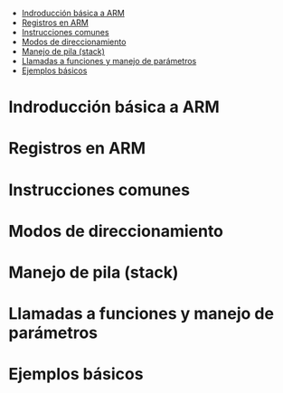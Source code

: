 - [Indroducción básica a ARM](#id1)
- [Registros en ARM](#id2)
- [Instrucciones comunes](#id3)
- [Modos de direccionamiento](#id4)
- [Manejo de pila (stack)](#id5)
- [Llamadas a funciones y manejo de parámetros](#id6)
- [Ejemplos básicos](#id7)

<div id='id1'></div>

# Indroducción básica a ARM






<div id='id2'></div>

# Registros en ARM





<div id='id3'>

# Instrucciones comunes





<div id='id4'>

# Modos de direccionamiento




<div id='id5'>

# Manejo de pila (stack)





<div id='id6'>

# Llamadas a funciones y manejo de parámetros




<div id='id7'>

# Ejemplos básicos
